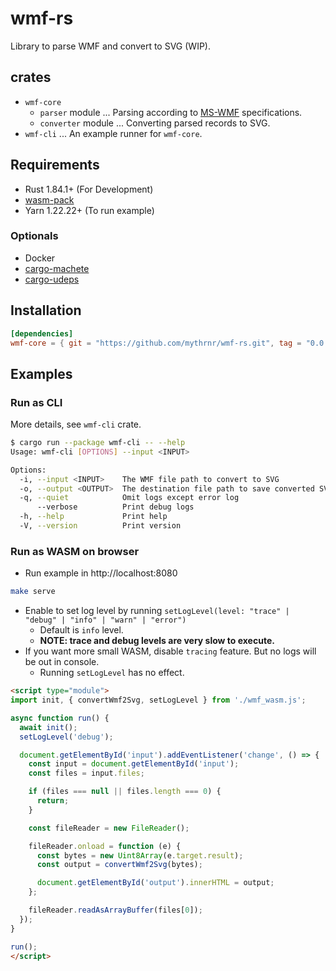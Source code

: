 # wmf-rs

Library to parse WMF and convert to SVG (WIP).

## crates

- `wmf-core`
  - `parser` module ... Parsing according to [MS-WMF](https://learn.microsoft.com/en-us/openspecs/windows_protocols/ms-wmf/4813e7fd-52d0-4f42-965f-228c8b7488d2) specifications.
  - `converter` module ... Converting parsed records to SVG.
- `wmf-cli` ... An example runner for `wmf-core`.

## Requirements

- Rust 1.84.1+ (For Development)
- [wasm-pack](https://github.com/rustwasm/wasm-pack)
- Yarn 1.22.22+ (To run example)

### Optionals

- Docker
- [cargo-machete](https://github.com/bnjbvr/cargo-machete)
- [cargo-udeps](https://github.com/est31/cargo-udeps)

## Installation

```toml
[dependencies]
wmf-core = { git = "https://github.com/mythrnr/wmf-rs.git", tag = "0.0.1", package = "wmf-core" }
```

## Examples

### Run as CLI

More details, see `wmf-cli` crate.

```bash
$ cargo run --package wmf-cli -- --help
Usage: wmf-cli [OPTIONS] --input <INPUT>

Options:
  -i, --input <INPUT>    The WMF file path to convert to SVG
  -o, --output <OUTPUT>  The destination file path to save converted SVG [default: output.svg]
  -q, --quiet            Omit logs except error log
      --verbose          Print debug logs
  -h, --help             Print help
  -V, --version          Print version
```

### Run as WASM on browser

- Run example in http://localhost:8080

```bash
make serve
```

- Enable to set log level by running `setLogLevel(level: "trace" | "debug" | "info" | "warn" | "error")`
  - Default is `info` level.
  - **NOTE: trace and debug levels are very slow to execute.**
- If you want more small WASM, disable `tracing` feature. But no logs will be out in console.
  - Running `setLogLevel` has no effect.

```html
<script type="module">
import init, { convertWmf2Svg, setLogLevel } from './wmf_wasm.js';

async function run() {
  await init();
  setLogLevel('debug');

  document.getElementById('input').addEventListener('change', () => {
    const input = document.getElementById('input');
    const files = input.files;

    if (files === null || files.length === 0) {
      return;
    }

    const fileReader = new FileReader();

    fileReader.onload = function (e) {
      const bytes = new Uint8Array(e.target.result);
      const output = convertWmf2Svg(bytes);

      document.getElementById('output').innerHTML = output;
    };

    fileReader.readAsArrayBuffer(files[0]);
  });
}

run();
</script>
```

